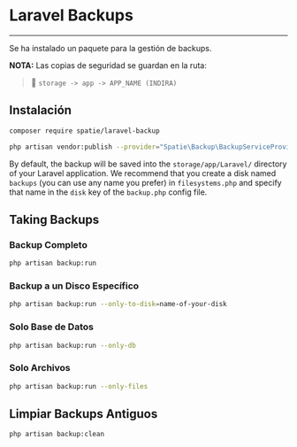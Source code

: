 # Laravel Backups

---

Se ha instalado un paquete para la gestión de backups.

**NOTA:** Las copias de seguridad se guardan en la ruta:

> 📁 `storage -> app -> APP_NAME (INDIRA)`

## Instalación

```bash
composer require spatie/laravel-backup
```

```bash
php artisan vendor:publish --provider="Spatie\Backup\BackupServiceProvider"
```

By default, the backup will be saved into the `storage/app/Laravel/` directory of your Laravel application. We recommend that you create a disk named `backups` (you can use any name you prefer) in `filesystems.php` and specify that name in the `disk` key of the `backup.php` config file.

## Taking Backups

### Backup Completo

```bash
php artisan backup:run
```

### Backup a un Disco Específico

```bash
php artisan backup:run --only-to-disk=name-of-your-disk
```

### Solo Base de Datos

```bash
php artisan backup:run --only-db
```

### Solo Archivos

```bash
php artisan backup:run --only-files
```

## Limpiar Backups Antiguos

```bash
php artisan backup:clean
```
